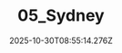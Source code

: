 ---
title: "05_Sydney"
description: ""
image: "/uploads/photos/1761814514271-05_Sydney.webp"
display: "/uploads/photos/1761814514271-05_Sydney-display.webp"
thumbnail: "/uploads/photos/1761814514271-05_Sydney-thumb.webp"
width: 5802
height: 4000
featured: true
date: 2025-10-30T08:55:14.276Z
order: 0
---